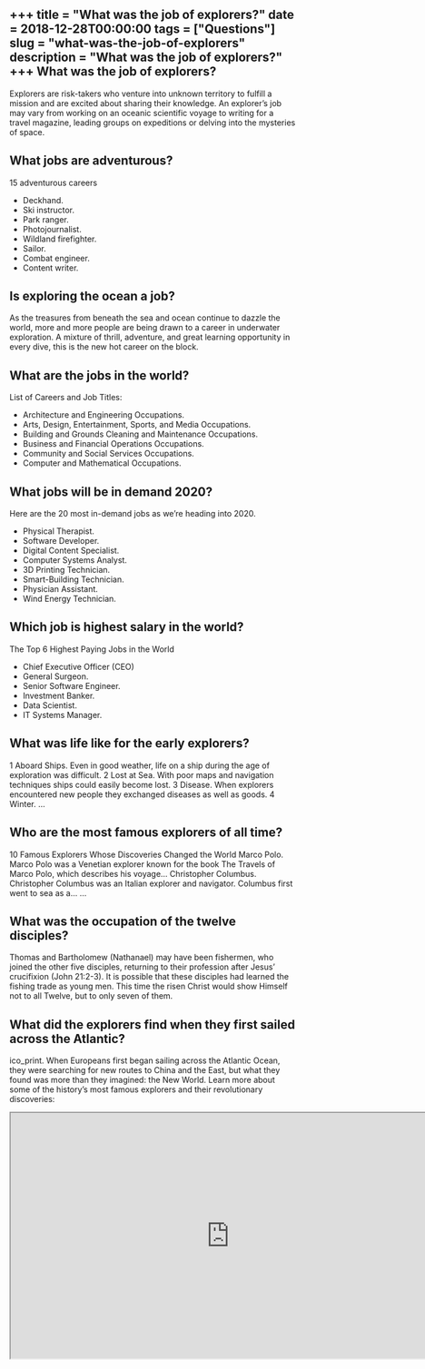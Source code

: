 +++
title = "What was the job of explorers?"
date = 2018-12-28T00:00:00
tags = ["Questions"]
slug = "what-was-the-job-of-explorers"
description = "What was the job of explorers?"
+++
What was the job of explorers?
------------------------------

Explorers are risk-takers who venture into unknown territory to fulfill a mission and are excited about sharing their knowledge. An explorer’s job may vary from working on an oceanic scientific voyage to writing for a travel magazine, leading groups on expeditions or delving into the mysteries of space.

What jobs are adventurous?
--------------------------

15 adventurous careers

- Deckhand.
- Ski instructor.
- Park ranger.
- Photojournalist.
- Wildland firefighter.
- Sailor.
- Combat engineer.
- Content writer.

Is exploring the ocean a job?
-----------------------------

As the treasures from beneath the sea and ocean continue to dazzle the world, more and more people are being drawn to a career in underwater exploration. A mixture of thrill, adventure, and great learning opportunity in every dive, this is the new hot career on the block.

What are the jobs in the world?
-------------------------------

List of Careers and Job Titles:

- Architecture and Engineering Occupations.
- Arts, Design, Entertainment, Sports, and Media Occupations.
- Building and Grounds Cleaning and Maintenance Occupations.
- Business and Financial Operations Occupations.
- Community and Social Services Occupations.
- Computer and Mathematical Occupations.

What jobs will be in demand 2020?
---------------------------------

Here are the 20 most in-demand jobs as we’re heading into 2020.

- Physical Therapist.
- Software Developer.
- Digital Content Specialist.
- Computer Systems Analyst.
- 3D Printing Technician.
- Smart-Building Technician.
- Physician Assistant.
- Wind Energy Technician.

Which job is highest salary in the world?
-----------------------------------------

The Top 6 Highest Paying Jobs in the World

- Chief Executive Officer (CEO)
- General Surgeon.
- Senior Software Engineer.
- Investment Banker.
- Data Scientist.
- IT Systems Manager.

What was life like for the early explorers?
-------------------------------------------

1 Aboard Ships. Even in good weather, life on a ship during the age of exploration was difficult. 2 Lost at Sea. With poor maps and navigation techniques ships could easily become lost. 3 Disease. When explorers encountered new people they exchanged diseases as well as goods. 4 Winter. …

Who are the most famous explorers of all time?
----------------------------------------------

10 Famous Explorers Whose Discoveries Changed the World Marco Polo. Marco Polo was a Venetian explorer known for the book The Travels of Marco Polo, which describes his voyage… Christopher Columbus. Christopher Columbus was an Italian explorer and navigator. Columbus first went to sea as a… …

What was the occupation of the twelve disciples?
------------------------------------------------

Thomas and Bartholomew (Nathanael) may have been fishermen, who joined the other five disciples, returning to their profession after Jesus’ crucifixion (John 21:2-3). It is possible that these disciples had learned the fishing trade as young men. This time the risen Christ would show Himself not to all Twelve, but to only seven of them.

What did the explorers find when they first sailed across the Atlantic?
-----------------------------------------------------------------------

ico\_print. When Europeans first began sailing across the Atlantic Ocean, they were searching for new routes to China and the East, but what they found was more than they imagined: the New World. Learn more about some of the history’s most famous explorers and their revolutionary discoveries:

<iframe allow="accelerometer; autoplay; clipboard-write; encrypted-media; gyroscope; picture-in-picture" allowfullscreen="" class="__youtube_prefs__  epyt-is-override  no-lazyload" data-no-lazy="1" data-origheight="433" data-origwidth="770" data-skipgform_ajax_framebjll="" height="433" id="_ytid_46064" loading="lazy" src="https://www.youtube.com/embed/ezybsCtXPeM?enablejsapi=1&autoplay=0&cc_load_policy=0&cc_lang_pref=&iv_load_policy=1&loop=0&modestbranding=0&rel=1&fs=1&playsinline=0&autohide=2&theme=dark&color=red&controls=1&" title="YouTube player" width="770"></iframe>